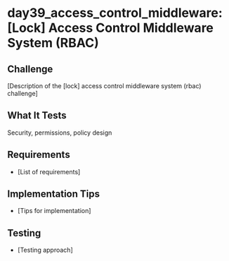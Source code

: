 # day39_access_control_middleware: [Lock] Access Control Middleware System (RBAC)

## Challenge
[Description of the [lock] access control middleware system (rbac) challenge]

## What It Tests
Security, permissions, policy design

## Requirements
- [List of requirements]

## Implementation Tips
- [Tips for implementation]

## Testing
- [Testing approach]
